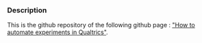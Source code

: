 ### Description

This is the github repository of the following github page : ["How to automate experiments in Qualtrics"](https://jeremie-beucler.github.io/How-to-automate-experiments-in-Qualtrics/).

